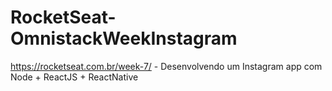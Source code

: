 # RocketSeat-OmnistackWeekInstagram
https://rocketseat.com.br/week-7/ - Desenvolvendo um Instagram app com Node + ReactJS + ReactNative
